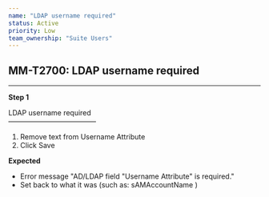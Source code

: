 ```yaml
---
name: "LDAP username required"
status: Active
priority: Low
team_ownership: "Suite Users"
---
```


## MM-T2700: LDAP username required

---

**Step 1**

LDAP username required\
–––––––––––––––––––––––––

1. Remove text from Username Attribute
2. Click Save

**Expected**

- Error message "AD/LDAP field "Username Attribute" is required."
- Set back to what it was (such as: sAMAccountName )
